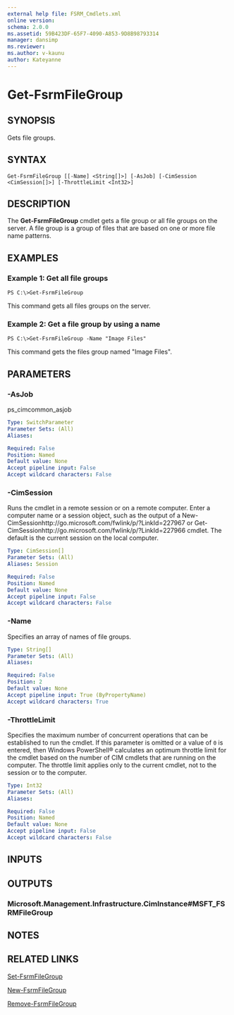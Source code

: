 ```yaml
---
external help file: FSRM_Cmdlets.xml
online version: 
schema: 2.0.0
ms.assetid: 59B423DF-65F7-4090-A853-9D8B98793314
manager: dansimp
ms.reviewer:
ms.author: v-kaunu
author: Kateyanne
---
```


# Get-FsrmFileGroup

## SYNOPSIS
Gets file groups.

## SYNTAX

```
Get-FsrmFileGroup [[-Name] <String[]>] [-AsJob] [-CimSession <CimSession[]>] [-ThrottleLimit <Int32>]
```

## DESCRIPTION
The **Get-FsrmFileGroup** cmdlet gets a file group or all file groups on the server.
A file group is a group of files that are based on one or more file name patterns.

## EXAMPLES

### Example 1: Get all file groups
```
PS C:\>Get-FsrmFileGroup
```

This command gets all files groups on the server.

### Example 2: Get a file group by using a name
```
PS C:\>Get-FsrmFileGroup -Name "Image Files"
```

This command gets the files group named "Image Files".

## PARAMETERS

### -AsJob
ps_cimcommon_asjob

```yaml
Type: SwitchParameter
Parameter Sets: (All)
Aliases: 

Required: False
Position: Named
Default value: None
Accept pipeline input: False
Accept wildcard characters: False
```

### -CimSession
Runs the cmdlet in a remote session or on a remote computer.
Enter a computer name or a session object, such as the output of a New-CimSessionhttp://go.microsoft.com/fwlink/p/?LinkId=227967 or Get-CimSessionhttp://go.microsoft.com/fwlink/p/?LinkId=227966 cmdlet.
The default is the current session on the local computer.

```yaml
Type: CimSession[]
Parameter Sets: (All)
Aliases: Session

Required: False
Position: Named
Default value: None
Accept pipeline input: False
Accept wildcard characters: False
```

### -Name
Specifies an array of names of file groups.

```yaml
Type: String[]
Parameter Sets: (All)
Aliases: 

Required: False
Position: 2
Default value: None
Accept pipeline input: True (ByPropertyName)
Accept wildcard characters: True
```

### -ThrottleLimit
Specifies the maximum number of concurrent operations that can be established to run the cmdlet.
If this parameter is omitted or a value of `0` is entered, then Windows PowerShell® calculates an optimum throttle limit for the cmdlet based on the number of CIM cmdlets that are running on the computer.
The throttle limit applies only to the current cmdlet, not to the session or to the computer.

```yaml
Type: Int32
Parameter Sets: (All)
Aliases: 

Required: False
Position: Named
Default value: None
Accept pipeline input: False
Accept wildcard characters: False
```

## INPUTS

## OUTPUTS

### Microsoft.Management.Infrastructure.CimInstance#MSFT_FSRMFileGroup

## NOTES

## RELATED LINKS

[Set-FsrmFileGroup](./Set-FsrmFileGroup.md)

[New-FsrmFileGroup](./New-FsrmFileGroup.md)

[Remove-FsrmFileGroup](./Remove-FsrmFileGroup.md)

